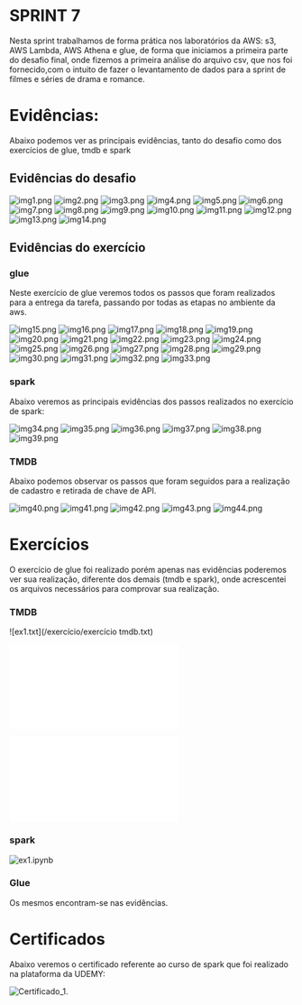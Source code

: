 # SPRINT 7


Nesta sprint trabalhamos de forma prática nos laboratórios da AWS: s3, AWS Lambda, AWS Athena e glue, de forma que iniciamos a primeira parte do desafio final, onde fizemos a primeira análise do arquivo csv, que nos foi fornecido,com o intuito de fazer o levantamento de dados para a sprint de filmes e séries de drama e romance.  


# Evidências:


Abaixo podemos ver as principais evidências, tanto do desafio como dos exercícios de glue, tmdb e spark


## Evidências do desafio



![img1.png](evidencias/desafio/im1.png)
![img2.png](evidencias/desafio/im2.png)
![img3.png](evidencias/desafio/im3.png)
![img4.png](evidencias/desafio/im4.png)
![img5.png](evidencias/desafio/im5.png)
![img6.png](evidencias/desafio/im6.png)
![img7.png](evidencias/desafio/im7.png)
![img8.png](evidencias/desafio/im8.png)
![img9.png](evidencias/desafio/im9.png)
![img10.png](evidencias/desafio/im10.png)
![img11.png](evidencias/desafio/im11.png)
![img12.png](evidencias/desafio/im12.png)
![img13.png](evidencias/desafio/im13.png)
![img14.png](evidencias/desafio/im14.png)



## Evidências do exercício

### glue

Neste exercício de glue veremos todos os passos que foram realizados para a entrega da tarefa, passando por todas as etapas no ambiente da aws.

![img15.png](evidencias/exercicios/glue/ev0.png)
![img16.png](evidencias/exercicios/glue/ev1.png)
![img17.png](evidencias/exercicios/glue/ev2.png)
![img18.png](evidencias/exercicios/glue/ev3.png)
![img19.png](evidencias/exercicios/glue/ev4.png)
![img20.png](evidencias/exercicios/glue/ev5.png)
![img21.png](evidencias/exercicios/glue/ev6.png)
![img22.png](evidencias/exercicios/glue/ev7.png)
![img23.png](evidencias/exercicios/glue/ev8.png)
![img24.png](evidencias/exercicios/glue/ev9.png)
![img25.png](evidencias/exercicios/glue/ev10.png)
![img26.png](evidencias/exercicios/glue/ev11.png)
![img27.png](evidencias/exercicios/glue/ev12.png)
![img28.png](evidencias/exercicios/glue/ev13.png)
![img29.png](evidencias/exercicios/glue/ev14.png)
![img30.png](evidencias/exercicios/glue/ev15.png)
![img31.png](evidencias/exercicios/glue/ev16.png)
![img32.png](evidencias/exercicios/glue/ev17.png)
![img33.png](evidencias/exercicios/glue/ev18.png)

### spark

Abaixo veremos as principais evidências dos passos realizados no exercício de spark:


![img34.png](evidencias/exercicios/spark/ev19.png)
![img35.png](evidencias/exercicios/spark/ev20.png)
![img36.png](evidencias/exercicios/spark/ev21.png)
![img37.png](evidencias/exercicios/spark/ev22.png)
![img38.png](evidencias/exercicios/spark/ev23.png)
![img39.png](evidencias/exercicios/spark/ev24.png)


### TMDB
Abaixo podemos observar os passos que foram seguidos para a realização de cadastro e retirada de chave de API.

![img40.png](evidencias/exercicios/tmdb/ev26.png)
![img41.png](evidencias/exercicios/tmdb/ev27.png)
![img42.png](evidencias/exercicios/tmdb/ev28.png)
![img43.png](evidencias/exercicios/tmdb/ev29.png)
![img44.png](evidencias/exercicios/tmdb/ev25.png)

# Exercícios


O exercício de glue foi realizado porém apenas nas evidências poderemos ver sua realização, diferente dos demais (tmdb e spark), onde acrescentei os arquivos necessários para comprovar sua realização.




### TMDB
![ex1.txt](/exercício/exercício tmdb.txt)

![ex.py](/exercício/tmdb.py)

![ex2.txt](/exercício/palavras_contadas.txt)

### spark
![ex1.ipynb](/exercício/exercicio_spark.ipynb)

### Glue
Os mesmos encontram-se nas evidências.

# Certificados

Abaixo veremos o certificado referente ao curso de spark que foi realizado na plataforma da UDEMY:


![Certificado_1](certificado/certificado1.png).


